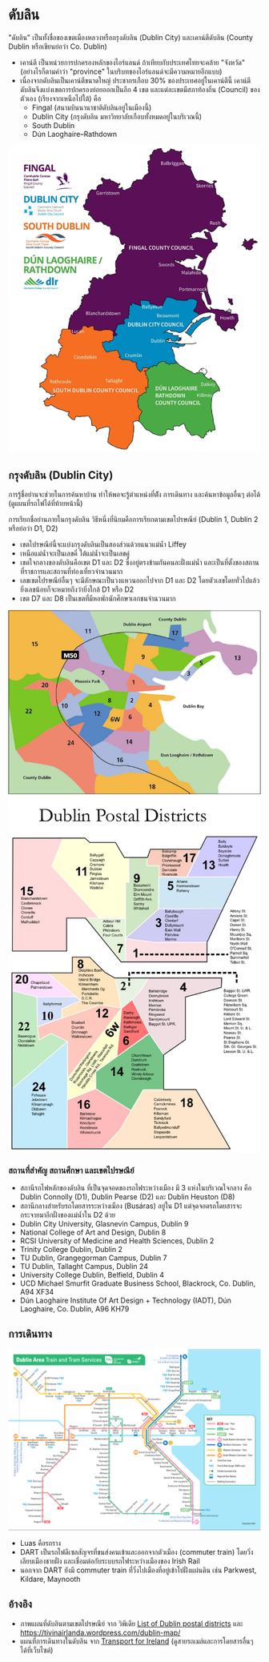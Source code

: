 # ดับลิน

"ดับลิน" เป็นทั้งชื่อของเขตเมืองหลวงหรือกรุงดับลิน (Dublin City)
และเคาน์ตีดับลิน (County Dublin หรือเขียนย่อว่า Co. Dublin)

- เคาน์ตี เป็นหน่วยการปกครองหลักของไอร์แลนด์
  ถ้าเทียบกับประเทศไทยจะคล้าย "จังหวัด"
  (อย่างไรก็ตามคำว่า "province" ในบริบทของไอร์แลนด์จะมีความหมายอีกแบบ)
- เนื่องจากดับลินเป็นเคาน์ตีขนาดใหญ่ ประชากรเกือบ 30% ของประเทศอยู่ในเคาน์ตีนี้
  เคาน์ตีดับลินจึงแบ่งเขตการปกครองย่อยออกเป็นอีก 4 เขต
  และแต่ละเขตมีสภาท้องถิ่น (Council) ของตัวเอง (เรียงจากเหนือไปใต้) คือ
  - Fingal (สนามบินนานาชาติดับลินอยู่ในเมืองนี้)
  - Dublin City (กรุงดับลิน มหาวิทยาลัยเกือบทั้งหมดอยู่ในบริเวณนี้)
  - South Dublin
  - Dún Laoghaire–Rathdown

![เมืองในเคาน์ตีดับลิน](img/dublin-council-areas.jpg)

## กรุงดับลิน (Dublin City)

การรู้ชื่อย่านจะช่วยในการค้นหาบ้าน
ทำให้พอจะรู้ตำแหน่งที่ต้ัง การเดินทาง และค้นหาข้อมูลอื่นๆ ต่อได้
(ดูแผนที่รถไฟได้ที่ท้ายหน้านี้)

การเรียกชื่อย่านภายในกรุงดับลิน วิธีหนึ่งที่นิยมคือการเรียกตามเขตไปรษณีย์
(Dublin 1, Dublin 2 หรือย่อว่า D1, D2)

- เขตไปรษณีย์นี้จะแบ่งกรุงดับลินเป็นสองส่วนด้วยแนวแม่น้ำ Liffey
- เหนือแม่น้ำจะเป็นเลขคี่ ใต้แม่น้ำจะเป็นเลขคู่
- เขตใจกลางของดับลินคือเขต D1 และ D2 ซึ่งอยู่ตรงข้ามกันคนละฝั่งแม่น้ำ
  และเป็นที่ตั้งของสถานที่ราชการและสถานที่ท่องเที่ยวจำนวนมาก
- เลขเขตไปรษณีย์อื่นๆ จะมีลักษณะเป็นวงแหวนออกไปจาก D1 และ D2
  โดยตัวเลขโดยทั่วไปแล้ว ยิ่งเลขน้อยก็จะหมายถึงว่ายิ่งใกล้ D1 หรือ D2
- เขต D7 และ D8 เป็นเขตที่มีหอพักนักศึกษาเอกชนจำนวนมาก

![แผนที่ดับลินตามเขตไปรษณีย์](img/dublin-postal-2.jpg)
![แผนที่ดับลินตามเขตไปรษณีย์](img/dublin-postal.jpg)

### สถานที่สำคัญ สถานศึกษา และเขตไปรษณีย์

- สถานีรถไฟหลักของดับลิน ที่เป็นจุดจอดของรถไฟระหว่างเมือง
  มี 3 แห่งในบริเวณใจกลาง
  คือ Dublin Connolly (D1), Dublin Pearse (D2) และ Dublin Heuston (D8)
- สถานีกลางสำหรับรถโดยสารระหว่างเมือง (Busáras) อยู่ใน D1
  แต่จุดจอดรถโดยสารจะกระจายมาอีกฝั่งของแม่น้ำใน D2 ด้วย
- Dublin City University, Glasnevin Campus, Dublin 9
- National College of Art and Design, Dublin 8
- RCSI University of Medicine and Health Sciences, Dublin 2
- Trinity College Dublin, Dublin 2
- TU Dublin, Grangegorman Campus, Dublin 7
- TU Dublin, Tallaght Campus, Dublin 24
- University College Dublin, Belfield, Dublin 4
- UCD Michael Smurfit Graduate Business School, Blackrock, Co. Dublin, A94 XF34
- Dún Laoghaire Institute Of Art Design + Technology (IADT), Dún Laoghaire, Co. Dublin, A96 KH79

## การเดินทาง

![แผนที่การเดินทางในดับลิน](img/dublin-transport.png)

- Luas คือรถราง
- DART เป็นรถไฟดีเซลสัญจรที่ขนส่งคนเข้าและออกจากตัวเมือง (commuter train)
  โดยวิ่งเลียบเมืองชายฝั่ง และเชื่อมต่อกับระบบรถไฟระหว่างเมืองของ Irish Rail
- นอกจาก DART ยังมี commuter train ที่วิ่งไปเมืองที่อยู่เข้าไปฝั่งแผ่นดิน
  เช่น Parkwest, Kildare, Maynooth

## อ้างอิง

- ภาพแผนที่ดับลินตามเขตไปรษณีย์
  จาก วิพีเดีย [List of Dublin postal districts](https://en.wikipedia.org/wiki/List_of_Dublin_postal_districts)
  และ <https://tivinairlanda.wordpress.com/dublin-map/>
- แผนที่การเดินทางในดับลิน
  จาก [Transport for Ireland](https://www.transportforireland.ie/plan-a-journey/network-maps/)
  (ดูสายรถเมล์และการโดยสารอื่นๆ ได้ที่เว็บไซต์)
